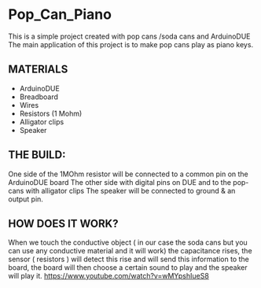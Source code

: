 # Pop_Can_Piano
This is a simple project created with pop cans /soda cans and ArduinoDUE
The main application of this project is to make pop cans play as piano keys.

## MATERIALS
- ArduinoDUE
- Breadboard
- Wires
- Resistors (1 Mohm)
- Alligator clips
- Speaker

## THE BUILD: 
One side of the 1MOhm resistor will be connected to a common pin on the ArduinoDUE board 
The other side with digital pins on DUE and to the pop-cans with alligator clips 
The speaker will be connected to ground & an output pin.

## HOW DOES IT WORK?
When we touch the conductive object ( in our case the soda cans but you can use any conductive material and it will work) the capacitance rises, the sensor ( resistors ) will detect this rise and will send this information to the board, the board will then choose a certain sound to play and the speaker will play it.
https://www.youtube.com/watch?v=wMYpshIueS8 
